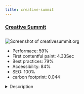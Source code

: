 ```yaml
---
title: creative-summit
---
```


<div style="height: 3rem">
  <a href="https://www.creativesummit.org/"><h3>Creative Summit</h3></a>
</div>
<img loading="lazy" src="/images/thumbs/creativesummit.org.jpg" alt="Screenshot of creativesummit.org" />
<ul>
  <li>Performace: 59%</li>
  <li>
    First contentful paint:
    4.33Sec
  </li>
  <li>Best practices: 79%</li>
  <li>Accessibility: 84%</li>
  <li>SEO: 100%</li>
  <li>carbon footprint: 0.044</li>
</ul>
<details>
  <summary>Description</summary>
  <p>Creative Summit is an annual event held in Skellefteå. It's aim is to share knowledge and bring people together to learn about current trends, creativity and innovation.We focused on the content but also used an ticket booking system for users to easily book a ticket for the event.</p>
</details>

